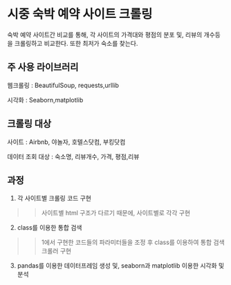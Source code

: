 # 시중 숙박 예약 사이트 크롤링
숙박 예약 사이트간 비교를 통해, 각 사이트의 가격대와 평점의 분포 및, 리뷰의 개수등을 크롤링하고 비교한다. 또한 최저가 숙소를 찾는다.

## 주 사용 라이브러리 
웹크롤링 : BeautifulSoup, requests,urllib  

시각화 : Seaborn,matplotlib

## 크롤링 대상
사이트 : Airbnb, 야놀자, 호텔스닷컴, 부킹닷컴  
 
데이터 조회 대상 : 숙소명, 리뷰개수, 가격, 평점,리뷰
 
 ## 과정
 1. 각 사이트별 크롤링 코드 구현
 > > 사이트별 html 구조가 다르기 때문에, 사이트별로 각각 구현
 
 2. class를 이용한 통합 검색 
 > > 1에서 구현한 코드들의 파라미터들을 조정 후 class를 이용하여 통합 검색 크롤러 구현
 
 3. pandas를 이용한 데이터프레임 생성 및, seaborn과 matplotlib 이용한 시각화 및 분석
